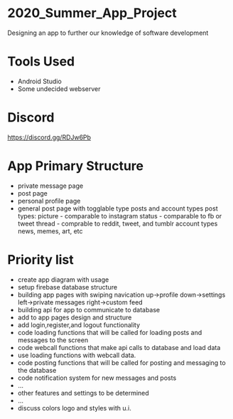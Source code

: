 # 2020_Summer_App_Project
Designing an app to further our knowledge of software development 


# Tools Used
- Android Studio
- Some undecided webserver

# Discord
https://discord.gg/RDJw6Pb
# App Primary Structure
- private message page
- post page
- personal profile page
- general post page with togglable type posts and account types
post types: 
 picture - comparable to instagram
 status - comparable to fb or tweet
 thread - comprable to reddit, tweet, and tumblr
account types
 news, memes, art, etc 
 
# Priority list
- create app diagram with usage 
- setup firebase database structure 
- building app pages with swiping navication 
   up->profile
   down->settings
   left->private messages 
   right->custom feed
- building api for app to communicate to database
- add to app pages design and structure
- add login,register,and logout functionality
- code loading functions that will be called for loading posts and messages to the screen
- code webcall functions that make api calls to database and load data
- use loading functions with webcall data.
- code posting functions that will be called for posting and messaging to the database
- code notification system for new messages and posts
- ...
- other features and settings to be determined
- ...
- discuss colors logo and styles with u.i.

